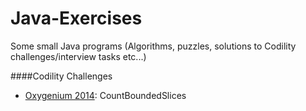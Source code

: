 # Java-Exercises
Some small Java programs (Algorithms, puzzles, solutions to Codility challenges/interview tasks etc...)

####Codility Challenges
* [Oxygenium 2014](https://codility.com/programmers/task/count_bounded_slices/): CountBoundedSlices
